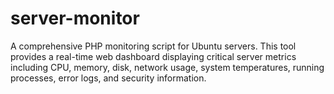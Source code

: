 # server-monitor
A comprehensive PHP monitoring script for Ubuntu servers. This tool provides a real-time web dashboard displaying critical server metrics including CPU, memory, disk, network usage, system temperatures, running processes, error logs, and security information.
